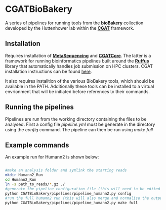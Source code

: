 # CGATBioBakery
A series of pipelines for running tools from the **[bioBakery](https://bitbucket.org/biobakery/biobakery/wiki/Home)** collection developed by the Huttenhower lab within the  **[CGAT](https://github.com/cgat-developers/cgat-core)** framework.

## Installation

Requires installation of **[MetaSequencing](https://github.com/microbialman/MetaSequencing)** and **[CGATCore](https://github.com/cgat-developers/cgat-core)**. The latter is a framework for running bioinformatics pipelines built around the **[Ruffus](http://www.ruffus.org.uk/)** library that automatically handles job submission on HPC clusters. CGAT installation instructions can be found [here](https://github.com/cgat-developers/cgat-core).

It also requires installtion of the various BioBakery tools, which should be available in the PATH. Additionally these tools can be installed to a virtual envrionment that will be initiated before references to their commands.

## Running the pipelines

Pipelines are run from the working directory containing the files to be analysed.
First a config file *pipeline.yml* must be generate in the directory using the *config* command.
The pipeline can then be run using *make full*

## Example commands

An example run for Humann2 is shown below:

```sh

#make an analysis folder and symlink the starting reads
mkdir Humann2_Run
cd Humann2_Run
ln -s path_to_reads/*.gz ./
#generate the pipeline configuration file (this will need to be edited to set parameters) 
python CGATBioBakery/pipelines/pipeline_humann2.py config
#run the full humann2 run (this will also merge and normalise the output tables)
python CGATBioBakery/pipelines/pipeline_humann2.py make full

```



